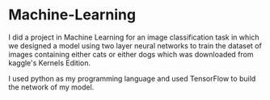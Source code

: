 # Machine-Learning

I did a project in Machine Learning for an image classification task in which we designed a model using two layer neural networks to train 
the dataset of images containing either cats or either dogs which was downloaded from kaggle's Kernels Edition.

I used python as my programming language and used TensorFlow to build the network of my model.
